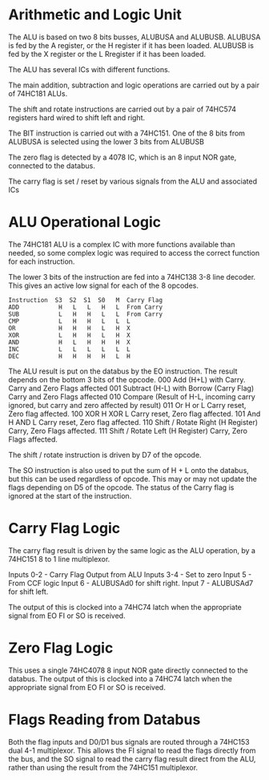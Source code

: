 # Arithmetic and Logic Unit

The ALU is based on two 8 bits busses, ALUBUSA and ALUBUSB. ALUBUSA is fed by the A register, or the H register if it has been loaded. ALUBUSB is fed by the X register or the L Rregister if it has been loaded.

The ALU has several ICs with different functions.

The main addition, subtraction and logic operations are carried out by a pair of 74HC181 ALUs.

The shift and rotate instructions are carried out by a pair of 74HC574 registers hard wired to shift left and right.

The BIT instruction is carried out with a 74HC151. One of the 8 bits from ALUBUSA is selected using the lower 3 bits from ALUBUSB

The zero flag is detected by a 4078 IC, which is an 8 input NOR gate, connected to the databus.

The carry flag is set / reset by various signals from the ALU and associated ICs


# ALU Operational Logic

The 74HC181 ALU is a complex IC with more functions available than needed, so some complex logic was required to access the correct function for each instruction.

The lower 3 bits of the instruction are fed into a 74HC138 3-8 line decoder. This gives an active low signal for each of the 8 opcodes.

```
Instruction  S3  S2  S1  S0   M  Carry Flag
ADD           H   L   L   H   L  From Carry
SUB           L   H   H   L   L  From Carry
CMP           L   H   H   L   L  L
OR            H   H   H   L   H  X
XOR           L   H   H   L   H  X
AND           H   L   H   H   H  X
INC           L   L   L   L   L  L
DEC           H   H   H   H   L  H
```
The ALU result is put on the databus by the EO instruction. The result depends on the bottom 3 bits of the opcode.
000 Add (H+L) with Carry. Carry and Zero Flags affected
001 Subtract (H-L) with Borrow (Carry Flag) Carry and Zero Flags affected
010 Compare (Result of H-L, incoming carry ignored, but carry and zero affected by result)
011 Or H or L Carry reset, Zero flag affected.
100 XOR H XOR L Carry reset, Zero flag affected.
101 And H AND L Carry reset, Zero flag affected.
110 Shift / Rotate Right (H Register) Carry, Zero Flags affected.
111 Shift / Rotate Left (H Register) Carry, Zero Flags affected.

The shift / rotate instruction is driven by D7 of the opcode.

The SO instruction is also used to put the sum of H + L onto the databus, but this can be used regardless of opcode. This may or may not update the flags depending on D5 of the opcode. The status of the Carry flag is ignored at the start of the instruction.

# Carry Flag Logic

The carry flag result is driven by the same logic as the ALU operation, by a 74HC151 8 to 1 line multiplexor. 

Inputs 0-2 - Carry Flag Output from ALU
Inputs 3-4 - Set to zero
Input 5 - From CCF logic
Input 6 - ALUBUSAd0 for shift right.
Input 7 - ALUBUSAd7 for shift left.

The output of this is clocked into a 74HC74 latch when the appropriate signal from EO FI or SO is received.

# Zero Flag Logic

This uses a single 74HC4078 8 input NOR gate directly connected to the databus. The output of this is clocked into a 74HC74 latch when the appropriate signal from EO FI or SO is received.

# Flags Reading from Databus

Both the flag inputs and D0/D1 bus signals are routed through a 74HC153 dual 4-1 multiplexor. This allows the FI signal to read the flags directly from the bus, and the SO signal to read the carry flag result direct from the ALU, rather than using the result from the 74HC151 multiplexor.
